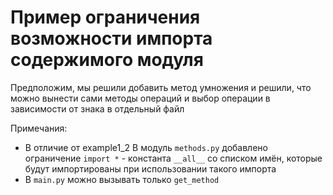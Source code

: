 # Пример ограничения возможности импорта содержимого модуля

Предположим, мы решили добавить метод умножения и решили, что можно вынести сами методы операций и выбор операции в зависимости от знака в отдельный файл

Примечания:

- В отличие от example1_2 В модуль `methods.py` добавлено ограничение `import *` - константа `__all__` со списком имён, которые будут импортированы при использовании такого импорта
- В `main.py` можно вызывать только `get_method`

